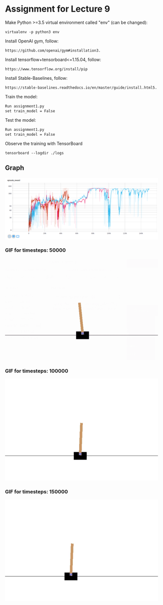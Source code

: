 # Assignment for Lecture 9
Make Python >=3.5 virtual environment called "env" (can be changed):
```
virtualenv -p python3 env
```

Install OpenAI gym, follow:
```
https://github.com/openai/gym#installation3.
```

Install tensorflow+tensorboard<=1.15.04, follow:
```
https://www.tensorflow.org/install/pip
```

Install Stable-Baselines, follow:
```
https://stable-baselines.readthedocs.io/en/master/guide/install.html5.
```

Train the model:
```
Run assignment1.py
set train_model = False
```

Test the model:
```
Run assignment1.py 
set train_model = False
```

Observe the training with TensorBoard
```
tensorboard --logdir ./logs
```
## Graph

![](gifs/dqn_graph.png)


### GIF for timesteps: 50000
![](gifs/50000.gif)

### GIF for timesteps: 100000
![](gifs/100000.gif)

### GIF for timesteps: 150000
![](gifs/150000.gif)





